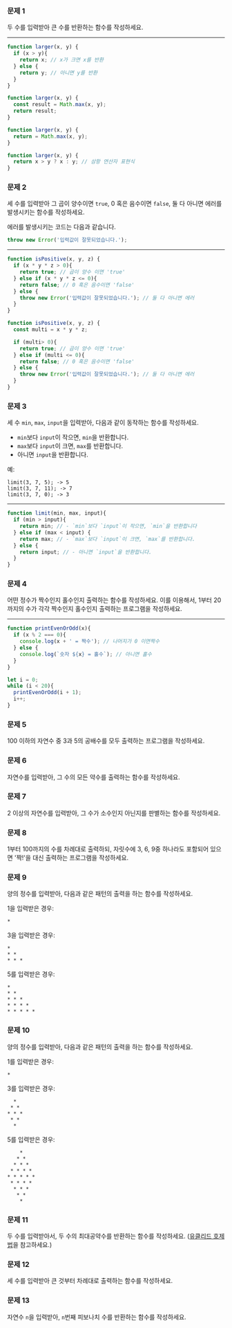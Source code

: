 ### 문제 1

두 수를 입력받아 큰 수를 반환하는 함수를 작성하세요.

---
```js
function larger(x, y) {
  if (x > y){
    return x; // x가 크면 x를 반환
  } else {
    return y; // 아니면 y를 반환
  }
}

function larger(x, y) {
  const result = Math.max(x, y);
  return result;
}

function larger(x, y) {
  return = Math.max(x, y);
}

function larger(x, y) {
  return x > y ? x : y; // 삼항 연산자 표현식
}
```

### 문제 2

세 수를 입력받아 그 곱이 양수이면 `true`, 0 혹은 음수이면 `false`, 둘 다 아니면 에러를 발생시키는 함수를 작성하세요.

에러를 발생시키는 코드는 다음과 같습니다.

```js
throw new Error('입력값이 잘못되었습니다.');
```

---
```js
function isPositive(x, y, z) {
  if (x * y * z > 0){
    return true; // 곱이 양수 이면 'true'
  } else if (x * y * z <= 0){
    return false; // 0 혹은 음수이면 'false'
  } else {
    throw new Error('입력값이 잘못되었습니다.'); // 둘 다 아니면 에러
  }  
}

function isPositive(x, y, z) {
  const multi = x * y * z;

  if (multi> 0){
    return true; // 곱이 양수 이면 'true'
  } else if (multi <= 0){
    return false; // 0 혹은 음수이면 'false'
  } else {
    throw new Error('입력값이 잘못되었습니다.'); // 둘 다 아니면 에러
  }  
}
```

### 문제 3

세 수 `min`, `max`, `input`을 입력받아, 다음과 같이 동작하는 함수를 작성하세요.
- `min`보다 `input`이 작으면, `min`을 반환합니다.
- `max`보다 `input`이 크면, `max`를 반환합니다.
- 아니면 `input`을 반환합니다.

예:
```
limit(3, 7, 5); -> 5
limit(3, 7, 11); -> 7
limit(3, 7, 0); -> 3
```

---
```js
function limit(min, max, input){
  if (min > input){
    return min; // - `min`보다 `input`이 작으면, `min`을 반환합니다
  } else if (max < input) {
    return max; // - `max`보다 `input`이 크면, `max`를 반환합니다.
  } else {
    return input; // - 아니면 `input`을 반환합니다.
  }
}
```

### 문제 4
 
어떤 정수가 짝수인지 홀수인지 출력하는 함수를 작성하세요. 이를 이용해서, 1부터 20까지의 수가 각각 짝수인지 홀수인지 출력하는 프로그램을 작성하세요.

---
```js
function printEvenOrOdd(x){
  if (x % 2 === 0){
    console.log(x + ' = 짝수'); // 나머지가 0 이면짝수
  } else {
    console.log(`숫자 ${x} = 홀수`); // 아니면 홀수
  }
}

let i = 0;
while (i < 20){
  printEvenOrOdd(i + 1);
  i++;
}
```

### 문제 5

100 이하의 자연수 중 3과 5의 공배수를 모두 출력하는 프로그램을 작성하세요.

### 문제 6

자연수를 입력받아, 그 수의 모든 약수를 출력하는 함수를 작성하세요.

### 문제 7

2 이상의 자연수를 입력받아, 그 수가 소수인지 아닌지를 판별하는 함수를 작성하세요.

### 문제 8

1부터 100까지의 수를 차례대로 출력하되, 자릿수에 3, 6, 9중 하나라도 포함되어 있으면 '짝!'을 대신 출력하는 프로그램을 작성하세요.

### 문제 9

양의 정수를 입력받아, 다음과 같은 패턴의 출력을 하는 함수를 작성하세요.

1을 입력받은 경우:
```
*
```

3을 입력받은 경우:
```
*
* *
* * *
```

5를 입력받은 경우:
```
*
* *
* * *
* * * *
* * * * *
```

### 문제 10

양의 정수를 입력받아, 다음과 같은 패턴의 출력을 하는 함수를 작성하세요.

1를 입력받은 경우:
```
*
```

3를 입력받은 경우:
```
  *
 * *
* * *
 * *
  *
```

5를 입력받은 경우:
```
    *
   * *
  * * *
 * * * *
* * * * *
 * * * *
  * * *
   * *
    *
```

### 문제 11

두 수를 입력받아서, 두 수의 최대공약수를 반환하는 함수를 작성하세요. ([유클리드 호제법](https://ko.wikipedia.org/wiki/%EC%9C%A0%ED%81%B4%EB%A6%AC%EB%93%9C_%ED%98%B8%EC%A0%9C%EB%B2%95)을 참고하세요.)

### 문제 12

세 수를 입력받아 큰 것부터 차례대로 출력하는 함수를 작성하세요.

### 문제 13

자연수 `n`을 입력받아, `n`번째 피보나치 수를 반환하는 함수를 작성하세요.
